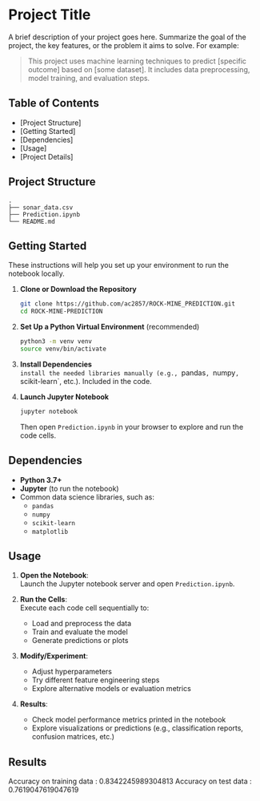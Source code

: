 

# Project Title

A brief description of your project goes here. Summarize the goal of the project, the key features, or the problem it aims to solve. For example:
> This project uses machine learning techniques to predict [specific outcome] based on [some dataset]. It includes data preprocessing, model training, and evaluation steps.

## Table of Contents
- [Project Structure]
- [Getting Started]
- [Dependencies]
- [Usage]
- [Project Details]

## Project Structure

```
.
├── sonar_data.csv
├── Prediction.ipynb
└── README.md
```


## Getting Started

These instructions will help you set up your environment to run the notebook locally.

1. **Clone or Download the Repository**  
   ```bash
   git clone https://github.com/ac2857/ROCK-MINE_PREDICTION.git
   cd ROCK-MINE-PREDICTION
   ```

2. **Set Up a Python Virtual Environment** (recommended)  
   ```bash
   python3 -m venv venv
   source venv/bin/activate  
   ```

3. **Install Dependencies**  
   `install the needed libraries manually (e.g., `pandas`, `numpy`, `scikit-learn`, etc.). Included in the code.

4. **Launch Jupyter Notebook**  
   ```bash
   jupyter notebook
   ```
   Then open `Prediction.ipynb` in your browser to explore and run the code cells.

## Dependencies

- **Python 3.7+**
- **Jupyter** (to run the notebook)
- Common data science libraries, such as:
  - `pandas`
  - `numpy`
  - `scikit-learn`
  - `matplotlib`
  

## Usage

1. **Open the Notebook**:  
   Launch the Jupyter notebook server and open `Prediction.ipynb`.

2. **Run the Cells**:  
   Execute each code cell sequentially to:
   - Load and preprocess the data
   - Train and evaluate the model
   - Generate predictions or plots

3. **Modify/Experiment**:  
   - Adjust hyperparameters
   - Try different feature engineering steps
   - Explore alternative models or evaluation metrics

4. **Results**:  
   - Check model performance metrics printed in the notebook
   - Explore visualizations or predictions (e.g., classification reports, confusion matrices, etc.)

## Results

Accuracy on training data :  0.8342245989304813
Accuracy on test data :  0.7619047619047619

